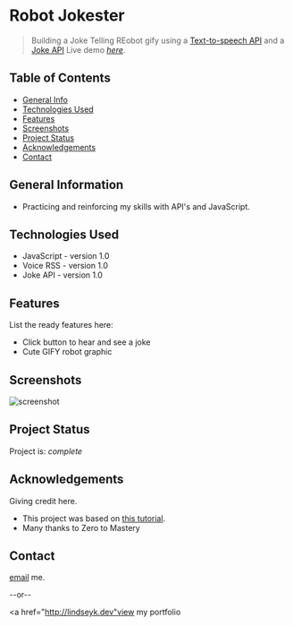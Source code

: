 # Robot Jokester
> Building a Joke Telling REobot gify using a [Text-to-speech API](http://www.voicerss.org/) and a [Joke API](https://sv443.net/jokeapi/v2/)
> Live demo [_here_](https://codelikeagirl29.github.io/robot-jokes/).

## Table of Contents
* [General Info](#general-information)
* [Technologies Used](#technologies-used)
* [Features](#features)
* [Screenshots](#screenshots)
* [Project Status](#project-status)
* [Acknowledgements](#acknowledgements)
* [Contact](#contact)


## General Information
- Practicing and reinforcing my skills with API's and JavaScript.


## Technologies Used
- JavaScript - version 1.0
- Voice RSS - version 1.0
- Joke API - version 1.0


## Features
List the ready features here:
- Click button to hear and see a joke
- Cute GIFY robot graphic


## Screenshots
![screenshot](https://res.cloudinary.com/codelikeagirl29/image/upload/v1662288019/Cloudinary_Management_Console_-_Media_Library_umazfi.gif)


## Project Status
Project is:  _complete_ 


## Acknowledgements
Giving credit here.
- This project was based on [this tutorial](https://www.udemy.com/course/javascript-web-projects-to-build-your-portfolio-resume/learn/lecture/19399930#overview).
- Many thanks to Zero to Mastery


## Contact
[email](mailto:codelikeagirl91@gmail.com) me.

--or--

<a href="http://lindseyk.dev"view my portfolio</a>
